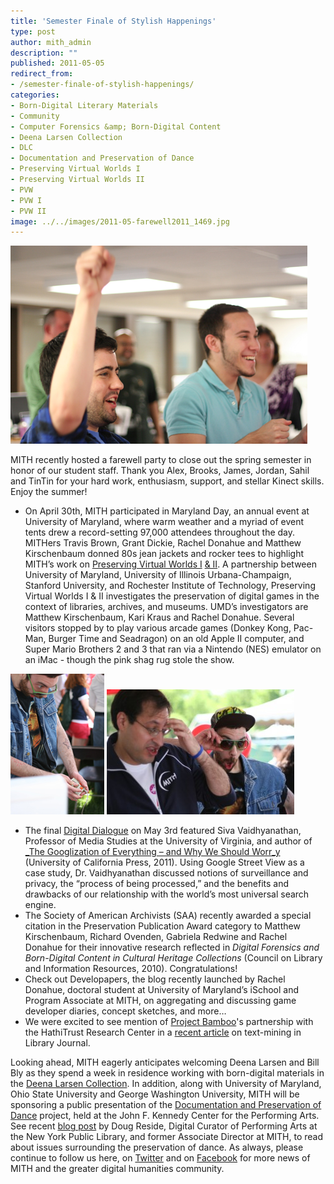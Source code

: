 ```yaml
---
title: 'Semester Finale of Stylish Happenings'
type: post
author: mith_admin
description: ""
published: 2011-05-05
redirect_from: 
- /semester-finale-of-stylish-happenings/
categories:
- Born-Digital Literary Materials
- Community
- Computer Forensics &amp; Born-Digital Content
- Deena Larsen Collection
- DLC
- Documentation and Preservation of Dance
- Preserving Virtual Worlds I
- Preserving Virtual Worlds II
- PVW
- PVW I
- PVW II
image: ../../images/2011-05-farewell2011_1469.jpg
---
```

![A Farewell Party](../../images/2011-05-farewell2011_1469.jpg)

MITH recently hosted a farewell party to close out the spring semester in honor of our student staff. Thank you Alex, Brooks, James, Jordan, Sahil and TinTin for your hard work, enthusiasm, support, and stellar Kinect skills. Enjoy the summer!

- On April 30th, MITH participated in Maryland Day, an annual event at University of Maryland, where warm weather and a myriad of event tents drew a record-setting 97,000 attendees throughout the day. MITHers Travis Brown, Grant Dickie, Rachel Donahue and Matthew Kirschenbaum donned 80s jean jackets and rocker tees to highlight MITH’s work on [Preserving Virtual Worlds I](http://mith.umd.edu/research/pvwi/) [& II](http://mith.umd.edu/research/pvwii/). A partnership between University of Maryland, University of Illinois Urbana-Champaign, Stanford University, and Rochester Institute of Technology, Preserving Virtual Worlds I & II investigates the preservation of digital games in the context of libraries, archives, and museums. UMD’s investigators are Matthew Kirschenbaum, Kari Kraus and Rachel Donahue. Several visitors stopped by to play various arcade games (Donkey Kong, Pac-Man, Burger Time and Seadragon) on an old Apple II computer, and Super Mario Brothers 2 and 3 that ran via a Nintendo (NES) emulator on an iMac - though the pink shag rug stole the show.

![mday2011_1508_sm](../../images/2011-05-mday2011_1508_sm.jpg) ![mday2011_1488](../../images/2011-05-mday2011_1488-300x200.jpg)

- The final [Digital Dialogue](http://mith.umd.edu/digital-dialogues/) on May 3rd featured Siva Vaidhyanathan, Professor of Media Studies at the University of Virginia, and author of [\_The Googlization of Everything – and Why We Should Worr_y](http://mith.umd.edu/53-mith-digital-dialogue-siva-vaidhyanathan-the-googlization-of-surveillance/) (University of California Press, 2011). Using Google Street View as a case study, Dr. Vaidhyanathan discussed notions of surveillance and privacy, the “process of being processed,” and the benefits and drawbacks of our relationship with the world’s most universal search engine.
- The Society of American Archivists (SAA) recently awarded a special citation in the Preservation Publication Award category to Matthew Kirschenbaum, Richard Ovenden, Gabriela Redwine and Rachel Donahue for their innovative research reflected in _Digital Forensics and Born-Digital Content in Cultural Heritage Collections_ (Council on Library and Information Resources, 2010). Congratulations!
- Check out Developapers, the blog recently launched by Rachel Donahue, doctoral student at University of Maryland’s iSchool and Program Associate at MITH, on aggregating and discussing game developer diaries, concept sketches, and more…
- We were excited to see mention of [Project Bamboo](http://www.projectbamboo.org)'s partnership with the HathiTrust Research Center in a [recent article](http://web.archive.org/web/20120830150830/http://www.libraryjournal.com/lj/communityacademiclibraries/890376-419/text-mining_ahead_hathitrust_research_.html.csp) on text-mining in Library Journal.

Looking ahead, MITH eagerly anticipates welcoming Deena Larsen and Bill Bly as they spend a week in residence working with born-digital materials in the [Deena Larsen Collection](http://mith.umd.edu/research/deena-larsen-collection/). In addition, along with University of Maryland, Ohio State University and George Washington University, MITH will be sponsoring a public presentation of the [Documentation and Preservation of Dance](http://mith.umd.edu/research/the-documentation-and-preservation-of-dance/) project, held at the John F. Kennedy Center for the Performing Arts. See recent [blog post](http://www.nypl.org/blog/2011/05/02/how-can-we-know-dancer-from-dance) by Doug Reside, Digital Curator of Performing Arts at the New York Public Library, and former Associate Director at MITH, to read about issues surrounding the preservation of dance. As always, please continue to follow us here, on [Twitter](https://twitter.com/umd_mith) and on [Facebook](https://www.facebook.com/UMD.MITH) for more news of MITH and the greater digital humanities community.

